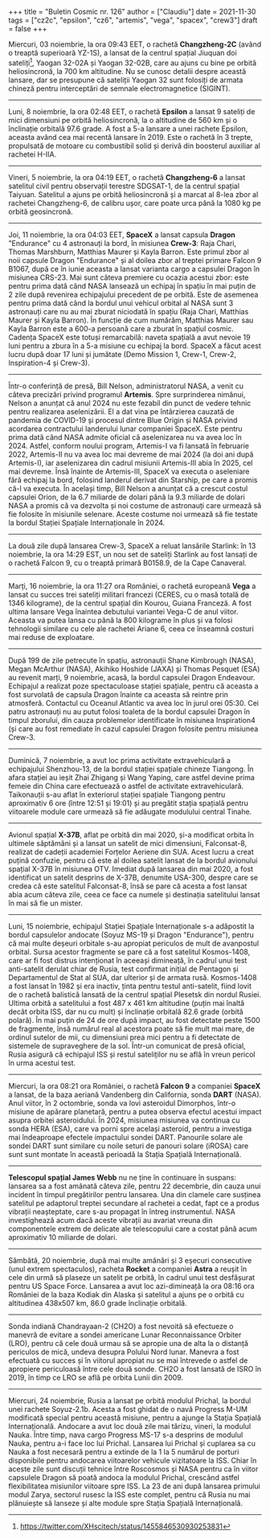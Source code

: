 +++
title = "Buletin Cosmic nr. 126"
author = ["Claudiu"]
date = 2021-11-30
tags = ["cz2c", "epsilon", "cz6", "artemis", "vega", "spacex", "crew3"]
draft = false
+++

Miercuri, 03 noiembrie, la ora 09:43 EET, o rachetă **Changzheng-2C** (având o treaptă superioară YZ-1S), a lansat de la centrul spațial Jiuquan doi sateliți[^fn:1], Yaogan 32-02A și Yaogan 32-02B, care au ajuns cu bine pe orbită heliosincronă, la 700 km altitudine. Nu se cunosc detalii despre această lansare, dar se presupune că sateliții Yaogan 32 sunt folosiți de armata chineză pentru interceptări de semnale electromagnetice (SIGINT).

---

Luni, 8 noiembrie, la ora 02:48 EET, o rachetă **Epsilon** a lansat 9 sateliți de mici dimensiuni pe orbită heliosincronă, la o altitudine de 560 km și o înclinație orbitală 97.6 grade. A fost a 5-a lansare a unei rachete Epsilon, aceasta având cea mai recentă lansare în 2019. Este o rachetă în 3 trepte, propulsată de motoare cu combustibil solid și derivă din boosterul auxiliar al rachetei H-IIA.

---

Vineri, 5 noiembrie, la ora 04:19 EET, o rachetă **Changzheng-6** a lansat satelitul civil pentru observații terestre SDGSAT-1, de la centrul spațial Taiyuan. Satelitul a ajuns pe orbită heliosincronă și a marcat al 8-lea zbor al rachetei Changzheng-6, de calibru ușor, care poate urca până la 1080 kg pe orbită geosincronă.

---

Joi, 11 noiembrie, la ora 04:03 EET, **SpaceX** a lansat capsula **Dragon** "Endurance" cu 4 astronauți la bord, în misiunea **Crew-3**: Raja Chari, Thomas Marshburn, Matthias Maurer și Kayla Barron. Este primul zbor al noii capsule Dragon "Endurance" și al doilea zbor al treptei primare Falcon 9 B1067, după ce în iunie aceasta a lansat varianta cargo a capsulei Dragon în misiunea CRS-23. Mai sunt câteva premiere cu ocazia acestui zbor: este pentru prima dată când NASA lansează un echipaj în spațiu în mai puțin de 2 zile după revenirea echipajului precedent de pe orbită. Este de asemenea pentru prima dată când la bordul unui vehicul orbital al NASA sunt 3 astronauți care nu au mai zburat niciodată în spațiu (Raja Chari, Matthias Maurer și Kayla Barron). În funcție de cum numărăm, Matthias Maurer sau Kayla Barron este a 600-a persoană care a zburat în spațiul cosmic. Cadența SpaceX este totuși remarcabilă: naveta spațială a avut nevoie 19 luni pentru a zbura în a 5-a misiune cu echipaj la bord. SpaceX a făcut acest lucru după doar 17 luni și jumătate (Demo Mission 1, Crew-1, Crew-2, Inspiration-4 și Crew-3).

---

Într-o conferință de presă, Bill Nelson, administratorul NASA, a venit cu câteva precizări privind programul **Artemis**. Spre surprinderea nimănui, Nelson a anunțat că anul 2024 nu este fezabil din punct de vedere tehnic pentru realizarea aselenizării. El a dat vina pe întârzierea cauzată de pandemia de COVID-19 și procesul dintre Blue Origin și NASA privind acordarea contractului landerului lunar companiei SpaceX. Este pentru prima dată când NASA admite oficial că aselenizarea nu va avea loc în 2024. Astfel, conform noului program, Artemis-I va fi lansată în februarie 2022, Artemis-II nu va avea loc mai devreme de mai 2024 (la doi ani după Artemis-I), iar aselenizarea din cadrul misiunii Artemis-III abia în 2025, cel mai devreme. Însă înainte de Artemis-III, SpaceX va executa o aseleniare fără echipaj la bord, folosind landerul derivat din Starship, pe care a promis că-l va executa. În același timp, Bill Nelson a anunțat că a crescut costul capsulei Orion, de la 6.7 miliarde de dolari până la 9.3 miliarde de dolari NASA a promis că va dezvolta și noi costume de astronauți care urmează să fie folosite în misiunile selenare. Aceste costume noi urmează să fie testate la bordul Stației Spațiale Internaționale în 2024.

---

La două zile după lansarea Crew-3, SpaceX a reluat lansările Starlink: în 13 noiembrie, la ora 14:29 EST, un nou set de sateliți Starlink au fost lansați de o rachetă Falcon 9, cu o treaptă primară B0158.9, de la Cape Canaveral.

---

Marți, 16 noiembrie, la ora 11:27 ora României, o rachetă europeană **Vega** a lansat cu succes trei sateliți militari francezi (CERES, cu o masă totală de 1346 kilograme), de la centrul spațial din Kourou, Guiana Franceză. A fost ultima lansare Vega înaintea debutului variantei Vega-C de anul viitor. Aceasta va putea lansa cu până la 800 kilograme în plus și va folosi tehnologii similare cu cele ale rachetei Ariane 6, ceea ce înseamnă costuri mai reduse de exploatare.

---

După 199 de zile petrecute în spațiu, astronauții Shane Kimbrough (NASA), Megan McArthur (NASA), Akihiko Hoshide (JAXA) și Thomas Pesquet (ESA) au revenit marți, 9 noiembrie, acasă, la bordul capsulei Dragon Endeavour. Echipajul a realizat poze spectaculoase stației spațiale, pentru că aceasta a fost survolată de capsula Dragon înainte ca aceasta să reintre prin atmosferă. Contactul cu Oceanul Atlantic va avea loc în jurul orei 05:30. Cei patru astronauți nu au putut folosi toaleta de la bordul capsulei Dragon în timpul zborului, din cauza problemelor identificate în misiunea Inspiration4 (și care au fost remediate în cazul capsulei Dragon folosite pentru misiunea Crew-3.

---

Duminică, 7 noiembrie, a avut loc prima activitate extravehiculară a echipajului Shenzhou-13, de la bordul stației spațiale chineze Tiangong. În afara stației au ieșit Zhai Zhigang și Wang Yaping, care astfel devine prima femeie din China care efectuează o astfel de activitate extravehiculară. Taikonauții s-au aflat în exteriorul stației spațiale Tiangong pentru aproximativ 6 ore (între 12:51 și 19:01) și au pregătit stația spațială pentru viitoarele module care urmează să fie adăugate modulului central Tinahe.

---

Avionul spațial **X-37B**, aflat pe orbită din mai 2020, și-a modificat orbita în ultimele săptămâni și a lansat un satelit de mici dimensiuni, Falconsat-8, realizat de cadeții academiei Forțelor Aeriene din SUA. Acest lucru a creat puțină confuzie, pentru că este al doilea satelit lansat de la bordul avionului spațial X-37B în misiunea OTV. Imediat după lansarea din mai 2020, a fost identificat un satelit desprins de X-37B, denumite USA-300, despre care se credea că este satelitul Falconsat-8, însă se pare că acesta a fost lansat abia acum câteva zile, ceea ce face ca numele și destinația satelitului lansat în mai să fie un mister.

---

Luni, 15 noiembrie, echipajul Stației Spațiale Internaționale s-a adăpostit la bordul capsulelor andocate (Soyuz MS-19 și Dragon "Endurance"), pentru că mai multe deșeuri orbitale s-au apropiat periculos de mult de avanpostul orbital. Sursa acestor fragmente se pare că a fost satelitul Kosmos-1408, care ar fi fost distrus intenționat în aceeași dimineață, în cadrul unui test anti-satelit derulat chiar de Rusia, test confirmat inițial de Pentagon și Departamentul de Stat al SUA, dar ulterior și de armata rusă. Kosmos-1408 a fost lansat în 1982 și era inactiv, ținta pentru testul anti-satelit, fiind lovit de o rachetă balistică lansată de la centrul spațial Plesetsk din nordul Rusiei. Ultima orbită a satelitului a fost 487 x 461 km altitudine (puțin mai înaltă decât orbita ISS, dar nu cu mult) și înclinație orbitală 82.6 grade (orbită polară). În mai puțin de 24 de ore după impact, au fost detectate peste 1500 de fragmente, însă numărul real al acestora poate să fie mult mai mare, de ordinul sutelor de mii, cu dimensiuni prea mici pentru a fi detectate de sistemele de supraveghere de la sol. Într-un comunicat de presă oficial, Rusia asigură că echipajul ISS și restul sateliților nu se află în vreun pericol în urma acestui test.

---

Miercuri, la ora 08:21 ora României, o rachetă **Falcon 9** a companiei **SpaceX** a lansat, de la baza aeriană Vandenberg din California, sonda **DART** (NASA). Anul viitor, în 2 octombrie, sonda va lovi asteroidul Dimorphos, într-o misiune de apărare planetară, pentru a putea observa efectul acestui impact asupra orbitei asteroidului. În 2024, misiunea misiunea va continua cu sonda HERA (ESA), care va porni spre același asteroid, pentru a investiga mai îndeaproape efectele impactului sondei DART. Panourile solare ale sondei DART sunt similare cu noile seturi de panouri solare (iROSA) care sunt sunt montate în această perioadă la Stația Spațială Internațională.

---

**Telescopul spațial James Webb** nu ne ține în continuare în suspans: lansarea sa a fost amânată câteva zile, pentru 22 decembrie, din cauza unui incident în timpul pregătirilor pentru lansarea. Una din clamele care susținea satelitul pe adaptorul treptei secundare al rachetei a cedat, fapt ce a produs vibrații neașteptate, care s-au propagat în întreg instrumentul. NASA investighează acum dacă aceste vibrații au avariat vreuna din componentele extrem de delicate ale telescopului care a costat până acum aproximativ 10 miliarde de dolari.

---

Sâmbătă, 20 noiembrie, după mai multe amânări și 3 eșecuri consecutive (unul extrem spectaculos), racheta **Rocket** a companiei **Astra** a reușit în cele din urmă să plaseze un satelit pe orbită, în cadrul unui test desfășurat pentru US Space Force. Lansarea a avut loc azi-dimineață la ora 08:16 ora României de la baza Kodiak din Alaska și satelitul a ajuns pe o orbită cu altitudinea 438x507 km, 86.0 grade înclinație orbitală.

---

Sonda indiană Chandrayaan-2 (CH2O) a fost nevoită să efectueze o manevră de evitare a sondei americane Lunar Reconnaissance Orbiter (LRO), pentru că cele două urmau să se apropie una de alta la o distanță periculos de mică, undeva desupra Polului Nord lunar. Manevra a fost efectuată cu succes și în viitorul apropiat nu se mai întrevede o astfel de apropiere periculoasă între cele două sonde. CH2O a fost lansată de ISRO în 2019, în timp ce LRO se află pe orbita Lunii din 2009.

---

Miercuri, 24 noiembrie, Rusia a lansat pe orbită modulul Prichal, la bordul unei rachete Soyuz-2.1b. Acesta a fost ghidat de o navă Progress M-UM  modificată special pentru această misiune, pentru a ajunge la Stația Spațială Internațională. Andocare a avut loc două zile mai târizu, vineri, la modulul Nauka. Între timp, nava cargo Progress MS-17 s-a desprins de modulul Nauka, pentru a-i face loc lui Prichal. Lansarea lui Prichal și cuplarea sa cu Nauka a fost necesară pentru a extinde de la 1 la 5 numărul de porturi disponibile pentru andocarea viitoarelor vehicule vizitatoare la ISS. Chiar în aceste zile sunt discuții tehnice între Roscosmos și NASA pentru ca în viitor capsulele Dragon să poată andoca la modulul Prichal, crescând astfel flexibilitatea misiunilor viitoare spre ISS. La 23 de ani după lansarea primului modul Zarya, sectorul rusesc la ISS este complet, pentru că Rusia nu mai plănuiește să lanseze și alte module spre Stația Spațială Internațională.

[^fn:1]: <https://twitter.com/XHscitech/status/1455846530930253831>